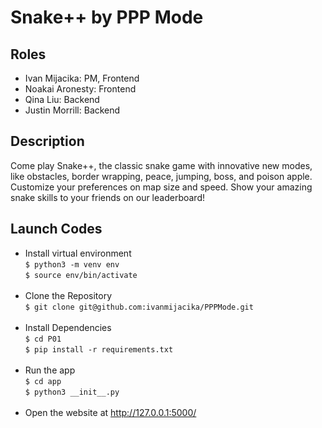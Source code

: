 # Snake++ by PPP Mode 

## Roles
- Ivan Mijacika: PM, Frontend
- Noakai Aronesty: Frontend
- Qina Liu: Backend
- Justin Morrill: Backend

## Description
Come play Snake++, the classic snake game with innovative new modes, like obstacles, border wrapping, peace, jumping, boss, and poison apple. Customize your preferences on map size and speed. Show your amazing snake skills to your friends on our leaderboard! 

## Launch Codes
- Install virtual environment <br>
```$ python3 -m venv env``` <br>
```$ source env/bin/activate``` <br><br>
- Clone the Repository <br>
```$ git clone git@github.com:ivanmijacika/PPPMode.git``` <br><br>
- Install Dependencies <br>
```$ cd P01 ``` <br>
```$ pip install -r requirements.txt``` <br><br> 
- Run the app <br>
```$ cd app```<br>
```$ python3 __init__.py``` <br><br>
- Open the website at http://127.0.0.1:5000/

